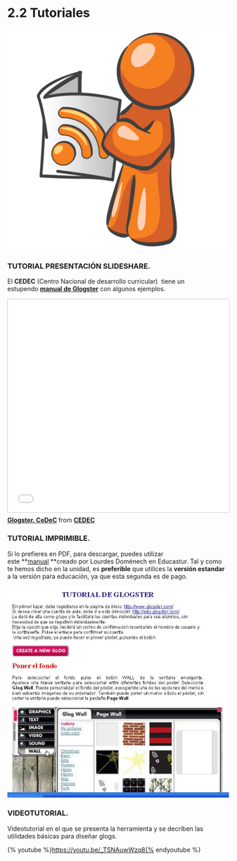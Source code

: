 # 2.2 Tutoriales


![Fig 4.9 surpatterns.com Licencia Creative Commons](img/tutoriales.jpg)




### TUTORIAL PRESENTACIÓN SLIDESHARE.

El **CEDEC** (Centro Nacional de desarrollo curricular)  tiene un estupendo **[manual de Glogster](http://cedec.ite.educacion.es/es/aplicaciones-en-la-web/821-crea-y-publica-un-poster-multimedia-en-glogster)** con algunos ejemplos.

<iframe src="//www.slideshare.net/slideshow/embed_code/key/6OzK9lu3c16FLE" width="595" height="485" frameborder="0" marginwidth="0" marginheight="0" scrolling="no" style="border:1px solid #CCC; border-width:1px; margin-bottom:5px; max-width: 100%;" allowfullscreen> </iframe> <div style="margin-bottom:5px"> <strong> <a href="//www.slideshare.net/cedecite/glogster-10511354" title="Glogster. CeDeC" target="_blank">Glogster. CeDeC</a> </strong> from <strong><a href="https://www.slideshare.net/cedecite" target="_blank">CEDEC</a></strong> </div>

### TUTORIAL IMPRIMIBLE.

Si lo prefieres en PDF, para descargar, puedes utilizar este **[manual](http://blog.educastur.es/sapiens/files/2010/04/tutorialglogster_es2.pdf) **creado por Lourdes Doménech en Educastur. Tal y como te hemos dicho en la unidad, es **preferible** que utilices la **versión estandar** a la versión para educación, ya que esta segunda es de pago.


![Fig 4.10 Captura de pantalla propia](img/manual_glogster.JPG)




### VIDEOTUTORIAL.

Videotutorial en el que se presenta la herramienta y se decriben las utilidades básicas para diseñar glogs.

{% youtube %}https://youtu.be/_TSNAuwWzq8{% endyoutube %}

